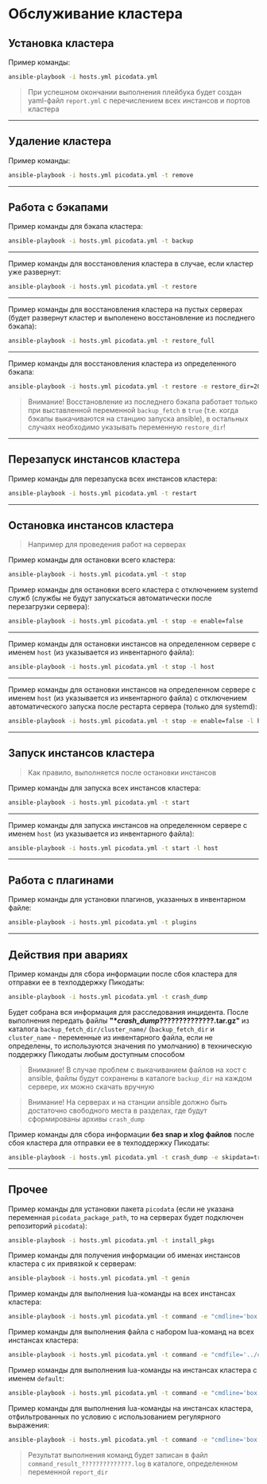 # Обслуживание кластера

## Установка кластера

Пример команды:
```bash
ansible-playbook -i hosts.yml picodata.yml
```

> При успешном окончании выполнения плейбука будет создан yaml-файл `report.yml` с перечислением всех инстансов и портов кластера

---

## Удаление кластера

Пример команды:
```bash
ansible-playbook -i hosts.yml picodata.yml -t remove
```

---

## Работа с бэкапами

Пример команды для бэкапа кластера:
```bash
ansible-playbook -i hosts.yml picodata.yml -t backup
```

---

Пример команды для восстановления кластера в случае, если кластер уже развернут:
```bash
ansible-playbook -i hosts.yml picodata.yml -t restore
```

---

Пример команды для восстановления кластера на пустых серверах (будет развернут кластер и выполенено восстановление из последнего бэкапа):
```bash
ansible-playbook -i hosts.yml picodata.yml -t restore_full
```

---

Пример команды для восстановления кластера из определенного бэкапа:
```bash
ansible-playbook -i hosts.yml picodata.yml -t restore -e restore_dir=20250716203059
```

> Внимание! Восстановление из последнего бэкапа работает только при выставленной переменной `backup_fetch` в `true` (т.е. когда бэкапы выкачиваются на станцию запуска ansible), в остальных случаях необходимо указывать переменную `restore_dir`!

---
## Перезапуск инстансов кластера

Пример команды для перезапуска всех инстансов кластера:
```bash
ansible-playbook -i hosts.yml picodata.yml -t restart
```

---

## Остановка инстансов кластера

> Например для проведения работ на серверах

Пример команды для остановки всего кластера:
```bash
ansible-playbook -i hosts.yml picodata.yml -t stop
```

Пример команды для остановки всего кластера с отключением systemd служб (службы не будут запускаться автоматически после перезагрузки сервера):
```bash
ansible-playbook -i hosts.yml picodata.yml -t stop -e enable=false
```

---

Пример команды для остановки инстансов на определенном сервере с именем `host` (из указывается из инвентарного файла):
```bash
ansible-playbook -i hosts.yml picodata.yml -t stop -l host
```

---

Пример команды для остановки инстансов на определенном сервере с именем `host` (из указывается из инвентарного файла) с отключением автоматического запуска после рестарта сервера (только для systemd):
```bash
ansible-playbook -i hosts.yml picodata.yml -t stop -e enable=false -l host
```

---

## Запуск инстансов кластера

> Как правило, выполняется после остановки инстансов

Пример команды для запуска всех инстансов кластера:
```bash
ansible-playbook -i hosts.yml picodata.yml -t start
```

---

Пример команды для запуска инстансов на определенном сервере с именем `host` (из указывается из инвентарного файла):
```bash
ansible-playbook -i hosts.yml picodata.yml -t start -l host
```

---

## Работа с плагинами

Пример команды для установки плагинов, указанных в инвентарном файле:
```bash
ansible-playbook -i hosts.yml picodata.yml -t plugins
```

---

## Действия при авариях

Пример команды для сбора информации после сбоя кластера для отправки ее в техподдержку Пикодаты:
```bash
ansible-playbook -i hosts.yml picodata.yml -t crash_dump
```

Будет собрана вся информация для расследования инцидента. 
После выполнения передать файлы **"*_crash_dump_??????????????.tar.gz"** из каталога `backup_fetch_dir/cluster_name/` (`backup_fetch_dir` и `cluster_name` - переменные из инвентарного файла, если не определены, то используются значения по умолчанию) в техническую поддержку Пикодаты любым доступным способом

> Внимание! В случае проблем с выкачиванием файлов на хост с ansible, файлы будут сохранены в каталоге `backup_dir` на каждом сервере, их можно скачать вручную

> Внимание! На серверах и на станции ansible должно быть достаточно свободного места в разделах, где будут сформированы архивы `crash_dump`

Пример команды для сбора информации **без snap и xlog файлов** после сбоя кластера для отправки ее в техподдержку Пикодаты:
```bash
ansible-playbook -i hosts.yml picodata.yml -t crash_dump -e skipdata=true
```

---

## Прочее

Пример команды для установки пакета `picodata` (если не указана переменная `picodata_package_path`, то на серверах будет подключен репозиторий `picodata`):
```bash
ansible-playbook -i hosts.yml picodata.yml -t install_pkgs
```

Пример команды для получения информации об именах инстансов кластера с их привязкой к серверам:
```bash
ansible-playbook -i hosts.yml picodata.yml -t genin
```

Пример команды для выполнения lua-команды на всех инстансах кластера:
```bash
ansible-playbook -i hosts.yml picodata.yml -t command -e "cmdline='box.slab.info()'"
```

Пример команды для выполнения файла с набором lua-команд на всех инстансах кластера:
```bash
ansible-playbook -i hosts.yml picodata.yml -t command -e "cmdfile='../cmdfile.lua'"
```

Пример команды для выполнения lua-команды на инстансах кластера с именем `default`:
```bash
ansible-playbook -i hosts.yml picodata.yml -t command -e "cmdline='box.slab.info()'" -e "filter='default'"
```

Пример команды для выполнения lua-команды на инстансах кластера, отфильтрованных по условию с использованием регулярного выражения:
```bash
ansible-playbook -i hosts.yml picodata.yml -t command -e "cmdline='box.slab.info()'" -e "filter='.*-2[0-9]{3}'"
```

> Результат выполнения команд будет записан в файл `command_result_??????????????.log` в каталоге, определенном переменной `report_dir`
